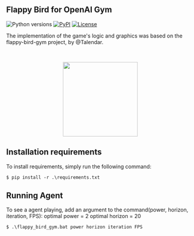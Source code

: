 ## Flappy Bird for OpenAI Gym

![Python versions](https://img.shields.io/pypi/pyversions/flappy-bird-gym)
[![PyPI](https://img.shields.io/pypi/v/flappy-bird-gym)](https://pypi.org/project/flappy-bird-gym/)
[![License](https://img.shields.io/github/license/Talendar/flappy-bird-gym)](https://github.com/Talendar/flappy-bird-gym/blob/master/LICENSE)

The implementation of the game's logic and graphics was based on the flappy-bird-gym project, by @Talendar.

<br>

<p align="center">
  <img align="center" 
       src="https://github.com/busketi/FlappyBirdBot/tree/main/imgs/Capture.PNG?raw=true" 
       width="200"/>

</p>

## Installation requirements

To install requirements, simply run the following command:

    $ pip install -r .\requirements.txt
    

## Running Agent

    
To see a  agent playing, add an argument to the command(power, horizon, iteration, FPS):
optimal power = 2
optimal horizon = 20

    $ .\flappy_bird_gym.bat power horizon iteration FPS
